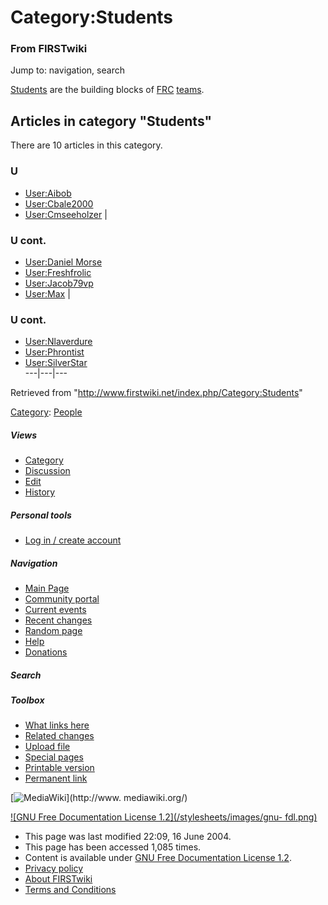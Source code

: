 # Category:Students

### From FIRSTwiki

Jump to: navigation, search

[Students](/index.php/Student "Student" ) are the building blocks of
[FRC](/index.php/FRC "FRC" ) [teams](/index.php/Team "Team" ).

  

## Articles in category "Students"

There are 10 articles in this category.

### U

  * [User:Aibob](/index.php/User:Aibob "User:Aibob" )
  * [User:Cbale2000](/index.php/User:Cbale2000 "User:Cbale2000" )
  * [User:Cmseeholzer](/index.php/User:Cmseeholzer "User:Cmseeholzer" )
|

### U cont.

  * [User:Daniel Morse](/index.php/User:Daniel_Morse "User:Daniel Morse" )
  * [User:Freshfrolic](/index.php/User:Freshfrolic "User:Freshfrolic" )
  * [User:Jacob79vp](/index.php/User:Jacob79vp "User:Jacob79vp" )
  * [User:Max](/index.php/User:Max "User:Max" )
|

### U cont.

  * [User:Nlaverdure](/index.php/User:Nlaverdure "User:Nlaverdure" )
  * [User:Phrontist](/index.php/User:Phrontist "User:Phrontist" )
  * [User:SilverStar](/index.php/User:SilverStar "User:SilverStar" )  
---|---|---  
  
Retrieved from "<http://www.firstwiki.net/index.php/Category:Students>"

[Category](/index.php?title=Special:Categories&article=Category%3AStudents
"Special:Categories" ): [People](/index.php/Category:People "Category:People"
)

##### Views

  * [Category](/index.php/Category:Students)
  * [Discussion](/index.php?title=Category_talk:Students&action=edit)
  * [Edit](/index.php?title=Category:Students&action=edit)
  * [History](/index.php?title=Category:Students&action=history)

##### Personal tools

  * [Log in / create account](/index.php?title=Special:Userlogin&returnto=Category:Students)

[](/index.php/Main_Page "Main Page" )

##### Navigation

  * [Main Page](/index.php/Main_Page)
  * [Community portal](/index.php/FIRSTwiki:Community_portal)
  * [Current events](/index.php/Current_events)
  * [Recent changes](/index.php/Special:Recentchanges)
  * [Random page](/index.php/Special:Random)
  * [Help](/index.php/Help:Contents)
  * [Donations](/index.php/FIRSTwiki:Site_support)

##### Search



##### Toolbox

  * [What links here](/index.php/Special:Whatlinkshere/Category:Students)
  * [Related changes](/index.php/Special:Recentchangeslinked/Category:Students)
  * [Upload file](/index.php/Special:Upload)
  * [Special pages](/index.php/Special:Specialpages)
  * [Printable version](/index.php?title=Category:Students&printable=yes)
  * [Permanent link](/index.php?title=Category:Students&oldid=39524)

[![MediaWiki](/skins/common/images/poweredby_mediawiki_88x31.png)](http://www.
mediawiki.org/)

[![GNU Free Documentation License 1.2](/stylesheets/images/gnu-
fdl.png)](http://www.gnu.org/copyleft/fdl.html)

  * This page was last modified 22:09, 16 June 2004.
  * This page has been accessed 1,085 times.
  * Content is available under [GNU Free Documentation License 1.2](http://www.gnu.org/copyleft/fdl.html "http://www.gnu.org/copyleft/fdl.html" ).
  * [Privacy policy](/index.php/FIRSTwiki:Privacy_policy "FIRSTwiki:Privacy policy" )
  * [About FIRSTwiki](/index.php/FIRSTwiki:About "FIRSTwiki:About" )
  * [Terms and Conditions](/index.php/FIRSTwiki:Terms_and_conditions "FIRSTwiki:Terms and conditions" )

